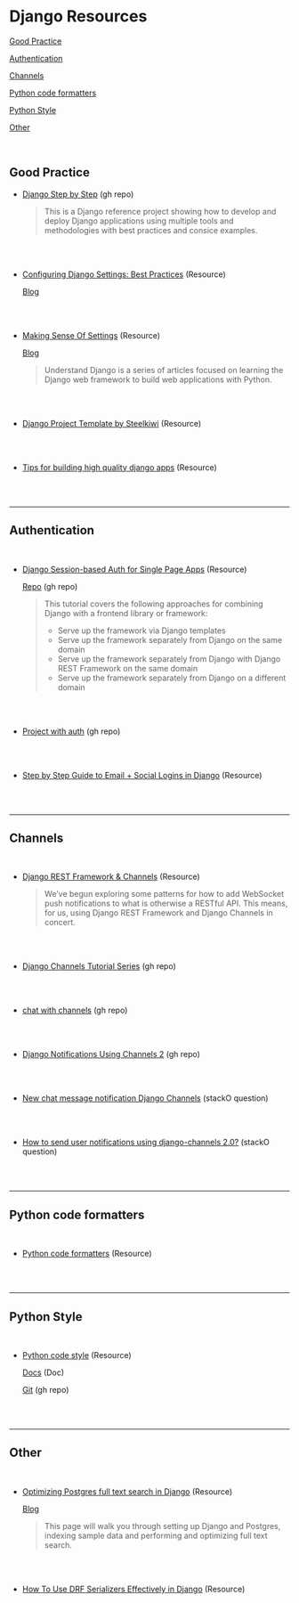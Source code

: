 # Django Resources

 [Good Practice](#Good-Practice)

 [Authentication](#Authentication)

 [Channels](#Channels)

 [Python code formatters](#Python-code-formatters)

 [Python Style](#Python-Style)

 [Other](#Other)
 
<br/>

## Good Practice

- [Django Step by Step](https://github.com/briancaffey/django-step-by-step/tree/c61855a2fbf7618b72b87df1695cb77080b1b666) (gh repo)

    > This is a Django reference project showing how to develop and deploy Django applications using multiple tools and methodologies with best practices and consice examples.

<br/>
<br/>

- [Configuring Django Settings: Best Practices](https://djangostars.com/blog/configuring-django-settings-best-practices/) (Resource)
    
    [Blog](https://djangostars.com/blog/)

<br/>
<br/>

- [Making Sense Of Settings](https://www.mattlayman.com/understand-django/settings/) (Resource)
    
    [Blog](https://www.mattlayman.com/understand-django/)
    
    > Understand Django is a series of articles focused on learning the Django web framework to build web applications with Python.

<br/>
<br/>

- [Django Project Template by Steelkiwi](https://steelkiwi.com/blog/django-project-template-by-steelkiwi/) (Resource)

<br/>
<br/>

- [Tips for building high quality django apps](https://doordash.engineering/2017/05/15/tips-for-building-high-quality-django-apps-at-scale/) (Resource)

<br/>
<br/>

---

## Authentication 

<br/>

- [Django Session-based Auth for Single Page Apps](https://testdriven.io/blog/django-spa-auth/) (Resource)

    [Repo](https://github.com/duplxey/django-spa-cookie-auth) (gh repo)
    > This tutorial covers the following approaches for combining Django with a frontend library or framework:
    >* Serve up the framework via Django templates
    >* Serve up the framework separately from Django on the same domain
    >* Serve up the framework separately from Django with Django REST Framework on the same domain
    >* Serve up the framework separately from Django on a different domain

<br/>
<br/>

- [Project with auth](https://github.com/CryceTruly/trulyexpensesyoutube) (gh repo)

<br/>
<br/>


- [Step by Step Guide to Email + Social Logins in Django](https://abhik-b.medium.com/step-by-step-guide-to-email-social-logins-in-django-5e5436e20591) (Resource)

<br/>
<br/>

---

##  Channels

<br/>

- [Django REST Framework & Channels](https://www.oddbird.net/2018/12/12/channels-and-drf/) (Resource)

    > We’ve begun exploring some patterns for how to add WebSocket push notifications to what is otherwise a RESTful API. This means, for us, using Django REST Framework and Django Channels in concert.

<br/>
<br/>

- [Django Channels Tutorial Series](https://github.com/justdjango/justchat/blob/master/src/containers/Chat.js) (gh repo)

<br/>
<br/>

- [chat with channels](https://github.com/ptuckett86/channel_chat) (gh repo)

<br/>
<br/>

- [Django Notifications Using Channels 2](https://github.com/ranjanmp/django-channels2-notifications) (gh repo)

<br/>
<br/>

- [New chat message notification Django Channels](https://stackoverflow.com/questions/55534182/new-chat-message-notification-django-channels?noredirect=1&lq=1) (stackO question)

<br/>
<br/>

- [How to send user notifications using django-channels 2.0?](https://stackoverflow.com/questions/51599270/how-to-send-user-notifications-using-django-channels-2-0/51654552#51654552) (stackO question)

<br/>
<br/>

---

## Python code formatters 
<br/>

- [Python code formatters](https://deepsource.io/blog/python-code-formatters/) (Resource)

<br/>
<br/>

--- 

## Python Style
<br/>

- [Python code style](https://siderlabs.com/blog/about-style-guide-of-python-and-linter-tool-pep8-pyflakes-flake8-haking-pyling-7fdbe163079d/) (Resource)

    [Docs](https://pycodestyle.pycqa.org/en/latest/intro.html) (Doc)

    [Git](https://github.com/PyCQA/pycodestyle) (gh repo)

<br/>
<br/>

--- 

## Other
<br/>

- [Optimizing Postgres full text search in Django](https://findwork.dev/blog/optimizing-postgres-full-text-search-in-django/) (Resource)
   
   [Blog](https://findwork.dev/blog/)
   
   > This page will walk you through setting up Django and Postgres, indexing sample data and performing and optimizing full text search.

<br/>
<br/>

- [How To Use DRF Serializers Effectively in Django](https://betterprogramming.pub/how-to-use-drf-serializers-effectively-dc58edc73998) (Resource)

<br/>
<br/>

